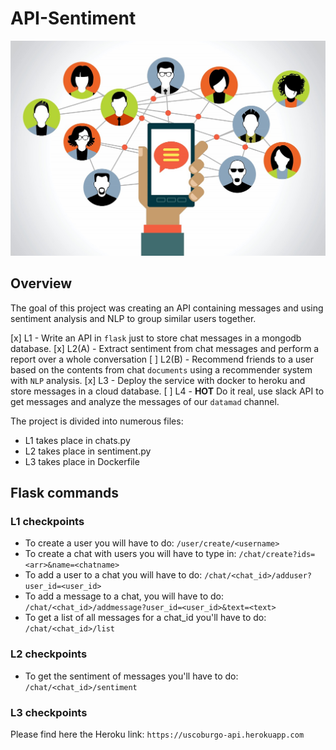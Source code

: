 # API-Sentiment

<img src="INPUT/conversation.jpg">

## Overview

The goal of this project was creating an API containing messages and using sentiment analysis and NLP to group similar users together.

[x] L1 - Write an API in `flask` just to store chat messages in a mongodb database.
[x] L2(A) - Extract sentiment from chat messages and perform a report over a whole conversation
[ ] L2(B) - Recommend friends to a user based on the contents from chat `documents` using a recommender system with `NLP` analysis.
[x] L3 - Deploy the service with docker to heroku and store messages in a cloud database.
[ ] L4 - **HOT** Do it real, use slack API to get messages and analyze the messages of our `datamad` channel.

The project is divided into numerous files:
- L1 takes place in chats.py
- L2 takes place in sentiment.py
- L3 takes place in Dockerfile

## Flask commands

### L1 checkpoints

- To create a user you will have to do: `/user/create/<username>`
- To create a chat with users you will have to type in: `/chat/create?ids=<arr>&name=<chatname>`
- To add a user to a chat you will have to do: `/chat/<chat_id>/adduser?user_id=<user_id>`
- To add a message to a chat, you will have to do: `/chat/<chat_id>/addmessage?user_id=<user_id>&text=<text>`
- To get a list of all messages for a chat_id you'll have to do: `/chat/<chat_id>/list`


### L2 checkpoints

- To get the sentiment of messages you'll have to do: `/chat/<chat_id>/sentiment`


### L3 checkpoints

Please find here the Heroku link: `https://uscoburgo-api.herokuapp.com`